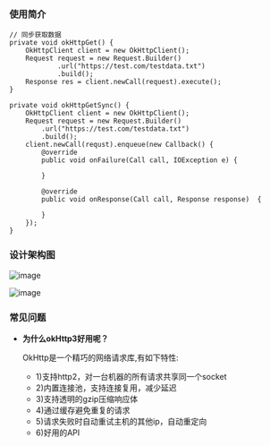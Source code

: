 ### 使用简介 ###


```
// 同步获取数据
private void okHttpGet() {
    OkHttpClient client = new OkHttpClient();
    Request request = new Request.Builder()
            .url("https://test.com/testdata.txt")
            .build();
    Response res = client.newCall(request).execute();
}

private void okHttpGetSync() {
    OkHttpClient client = new OkHttpClient();
    Request request = new Request.Builder()
        .url("https://test.com/testdata.txt")
        .build();
    client.newCall(requst).enqueue(new Callback() {
        @override
        public void onFailure(Call call, IOException e) {
            
        }
    
        @override
        public void onResponse(Call call, Response response)  {
           
        }
    });
}

```

### 设计架构图 ###

![image](https://upload-images.jianshu.io/upload_images/5982616-c9b805378329b087.png?imageMogr2/auto-orient/strip%7CimageView2/2/w/1000/format/webp)

![image](https://upload-images.jianshu.io/upload_images/5982616-a44688d678695fd0.png?imageMogr2/auto-orient/strip%7CimageView2/2/w/1000/format/webp)

### 常见问题 ###

- **为什么okHttp3好用呢？**

    OkHttp是一个精巧的网络请求库,有如下特性: 
    - 1)支持http2，对一台机器的所有请求共享同一个socket
    - 2)内置连接池，支持连接复用，减少延迟
    - 3)支持透明的gzip压缩响应体
    - 4)通过缓存避免重复的请求
    - 5)请求失败时自动重试主机的其他ip，自动重定向
    - 6)好用的API